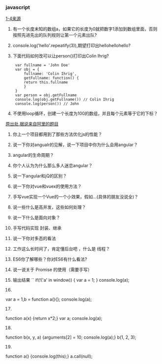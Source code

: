 ### javascript

[1-4来源](https://github.com/fuliaoyi/showmecode)

1. 有一个长度未知的数组a，如果它的长度为0就把数字1添加到数组里面，否则按照先进先出的队列规则让第一个元素出队?

2. console.log('hello'.repeatify(3)),期望打印出hellohellohello?

3. 下面代码如何改可以让person()打印出Colin Ihrig?

	    var fullname = 'John Doe'
	    var obj = {
	        fullname: 'Colin Ihrig',
	        getFullname: function() {
	        return this.fullname
	        }
	    }
		var person = obj.getFullname
		console.log(obj.getFullname()) // Colin Ihrig
		console.log(person()) // John

4. 不使用loop循环，创建一个长度为100的数组，并且每个元素等于它的下标？


[原出处,据说来自阿里的题目](http://blog.csdn.net/MR_LP/article/details/61619133)

1. 你上一个项目都用到了那些方法优化js的性能？
	
2. 说一下你对angualr的见解，说一下项目中你为什么会用angular？
	
3. angular的生命周期？
	
4. 你个人认为为什么那么多人迷恋angular？
	
5. 说一下angular和jQ的区别？

6. 说一下你对vue和vuex的使用方法？
	
7. 手写vue实现一个Vue的一个小效果，假如...(具体的朋友没说全)？

8. 说一些什么是高并发，这些如何处理？

9. 说一下什么是面向对象？
	
10. 手写代码实现 封装、继承
	
11. 说一下你对多态的看法

12. 工作这么长时间了，肯定懂后台吧 ，什么是 线程？

13. ES6你了解哪些？你对ES6有什么看法?

14.	说一说关于 Promise 的使用（需要手写）

15. 输出结果
``
if(!('a' in window)) {
   var a = 1;
}
console.log(a);
	
16. 
var a = 1,b = function a(){}; console.log(a);

17. 
function a(x) {return x*2;} var a; console.log(a);

18. 
function b(x, y, a) {arguments[2] = 10; console.log(a);} b(1, 2, 3);

19. 
function a() {console.log(this);} a.call(null);
	
	


